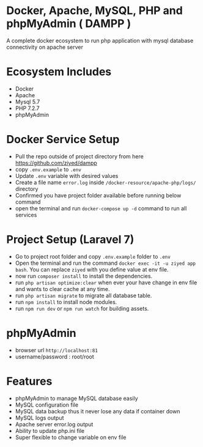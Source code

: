 # Docker, Apache, MySQL, PHP and phpMyAdmin ( DAMPP )
A complete docker ecosystem to run php application with mysql database connectivity on apache server

# Ecosystem Includes
- Docker
- Apache
- Mysql 5.7
- PHP 7.2.7
- phpMyAdmin

# Docker Service Setup
- Pull the repo outside of project directory from here https://github.com/ziyed/dampp
- copy `.env.example` to `.env`
- Update `.env` variable with desired values
- Create a file name `error.log` inside `/docker-resource/apache-php/logs/` directory
- Confirmed you have project folder available before running below command
- open the terminal and run `docker-compose up -d` command to run all services

# Project Setup (Laravel 7)
- Go to project root folder and copy `.env.example` folder to `.env`
- Open the terminal and run the command `docker exec -it -u ziyed app bash`. You can replace `ziyed` with you define value at env file.
- now run `composer install` to install the dependencies.
- run `php artisan optimize:clear` when ever your have change in env file and wants to clear cache at any time.
- run `php artisan migrate` to migrate all database table.
- run `npm install` to install node modules.
- run `npm run dev` or `npm run watch` for building assets.

# phpMyAdmin 
- browser url `http://localhost:81`
- username/password :  root/root


# Features
- phpMyAdmin to manage MySQL database easily
- MySQL configuration file
- MySQL data backup thus it never lose any data if container down
- MySQL logs output
- Apache server error.log output
- Ability to update php.ini file
- Super flexible to change variable on env file
